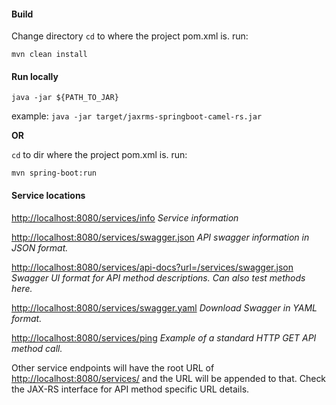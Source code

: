 #### Build
Change directory `cd` to where the project pom.xml is. run:

`mvn clean install`

#### Run locally

`java -jar ${PATH_TO_JAR}`

example: `java -jar target/jaxrms-springboot-camel-rs.jar`

**OR**
  
`cd` to dir where the project pom.xml is. run:

`mvn spring-boot:run`

#### Service locations

<http://localhost:8080/services/info>
*Service information*
  
<http://localhost:8080/services/swagger.json>
*API swagger information in JSON format.*
  
<http://localhost:8080/services/api-docs?url=/services/swagger.json>
*Swagger UI format for API method descriptions. Can also test methods here.*

<http://localhost:8080/services/swagger.yaml>
*Download Swagger in YAML format.*

<http://localhost:8080/services/ping>
*Example of a standard HTTP GET API method call.*

Other service endpoints will have the root URL of <http://localhost:8080/services/> and the URL will be appended to that. Check the JAX-RS interface for API method specific URL details.